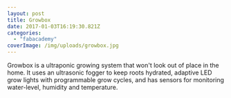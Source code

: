 ```yaml
---
layout: post
title: Growbox
date: 2017-01-03T16:19:30.821Z
categories:
  - "fabacademy"
coverImage: /img/uploads/growbox.jpg
---
```


Growbox is a ultraponic growing system that won't look out of place in the home. It uses an ultrasonic fogger to keep roots hydrated, adaptive LED grow lights with programmable grow cycles, and has sensors for monitoring water-level, humidity and temperature.
